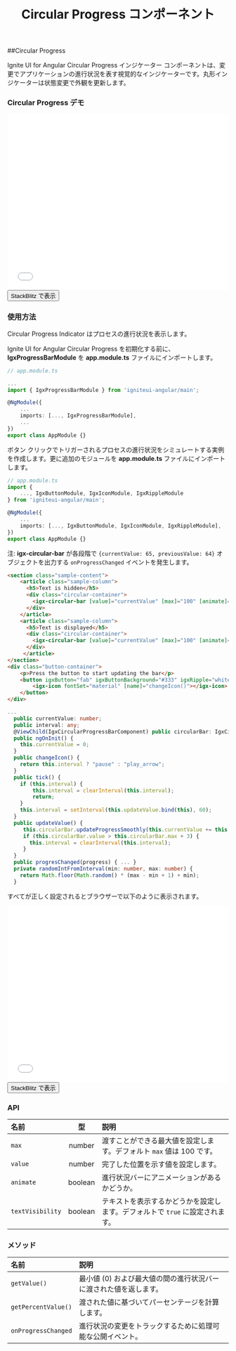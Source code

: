 ﻿---
title: Circular Progress コンポーネント
_description: Ignite UI for Angular Circular Progress インジケーター コンポーネントは、丸形で進行状況を表示し、カスタマイズできるコンポーネントです。
_keywords: Ignite UI for Angular, UI コントロール, Angular ウィジェット, web ウィジェット, UI ウィジェット, Angular, ネイティブ Angular コンポーネント スィート, ネイティブ Angular コントロール, ネイティブ Angular コンポーネント ライブラリ, Angular Circular Progress コンポーネント, Angular Circular Progress コントロール
_language: ja
---

##Circular Progress
<p class="highlight">Ignite UI for Angular Circular Progress インジケーター コンポーネントは、変更でアプリケーションの進行状況を表す視覚的なインジケーターです。丸形インジケーターは状態変更で外観を更新します。<p>
<div class="divider"></div>

### Circular Progress デモ
<div class="sample-container loading" style="height:400px">
    <iframe id="progressbar-sample-iframe" frameborder="0" seamless width="100%" height="100%" src="{environment:demosBaseUrl}/circular-progressbar" onload="onSampleIframeContentLoaded(this);"></iframe>
</div>
<div>
<button data-localize="stackblitz" class="stackblitz-btn" data-iframe-id="progressbar-sample-iframe" data-demos-base-url="{environment:demosBaseUrl}">StackBlitz で表示</button>
</div>
<div class="divider--half"></div>

### 使用方法

Circular Progress Indicator はプロセスの進行状況を表示します。

Ignite UI for Angular Circular Progress を初期化する前に、**IgxProgressBarModule** を **app.module.ts** ファイルにインポートします。

```typescript
// app.module.ts

...
import { IgxProgressBarModule } from 'igniteui-angular/main';

@NgModule({
    ...
    imports: [..., IgxProgressBarModule],
    ...
})
export class AppModule {}
```

ボタン クリックでトリガーされるプロセスの進行状況をシミュレートする実例を作成します。更に追加のモジュールを **app.module.ts** ファイルにインポートします。

```typescript
// app.module.ts
import {
    ..., IgxButtonModule, IgxIconModule, IgxRippleModule
} from 'igniteui-angular/main';

@NgModule({
    ...
    imports: [..., IgxButtonModule, IgxIconModule, IgxRippleModule],
})
export class AppModule {}
```

注: **igx-circular-bar** が各段階で `{currentValue: 65, previousValue: 64}` オブジェクトを出力する `onProgressChanged` イベントを発生します。

```html
<section class="sample-content">
    <article class="sample-column">
      <h5>Text is hidden</h5>
      <div class="circular-container">
        <igx-circular-bar [value]="currentValue" [max]="100" [animate]="true" [textVisibility]="false" (onProgressChanged)="progresChanged($event)"></igx-circular-bar>
      </div>
    </article>
    <article class="sample-column">
      <h5>Text is displayed</h5>
      <div class="circular-container">
        <igx-circular-bar [value]="currentValue" [max]="100" [animate]="true" [textVisibility]="true" (onProgressChanged)="progresChanged($event)"></igx-circular-bar>
      </div>
     </article>
</section>
<div class="button-container">
    <p>Press the button to start updating the bar</p>
    <button igxButton="fab" igxButtonBackground="#333" igxRipple="white" (click)="tick()">
        <igx-icon fontSet="material" [name]="changeIcon()"></igx-icon>
    </button>
</div>
```

```typescript
...
  public currentValue: number;
  public interval: any;
  @ViewChild(IgxCircularProgressBarComponent) public circularBar: IgxCircularProgressBarComponent;
  public ngOnInit() {
    this.currentValue = 0;
  }
  public changeIcon() {
    return this.interval ? "pause" : "play_arrow";
  }
  public tick() {
    if (this.interval) {
        this.interval = clearInterval(this.interval);
        return;
    }
    this.interval = setInterval(this.updateValue.bind(this), 60);
  }
  public updateValue() {
     this.circularBar.updateProgressSmoothly(this.currentValue += this.randomIntFromInterval(1, 3), 1);
     if (this.circularBar.value > this.circularBar.max + 3) {
       this.interval = clearInterval(this.interval);
     }
  }
  public progresChanged(progress) { ... }
  private randomIntFromInterval(min: number, max: number) {
    return Math.floor(Math.random() * (max - min + 1) + min);
  }
```

すべてが正しく設定されるとブラウザーで以下のように表示されます。

<div class="sample-container loading" style="height:400px">
    <iframe id="progressbar-sample-iframe" frameborder="0" seamless width="100%" height="100%" src="{environment:demosBaseUrl}/circular-progressbar" onload="onSampleIframeContentLoaded(this);"></iframe>
</div>
<div>
<button data-localize="stackblitz" class="stackblitz-btn" data-iframe-id="progressbar-sample-iframe" data-demos-base-url="{environment:demosBaseUrl}">StackBlitz で表示</button>
</div>
<div class="divider--half"></div>

### API
| 名前   |       型      |  説明 |
|:----------|:-------------:|:------|
| `max` |  number | 渡すことができる最大値を設定します。デフォルト `max` 値は 100 です。 |
| `value` |  number | 完了した位置を示す値を設定します。 |
| `animate` |  boolean | 進行状況バーにアニメーションがあるかどうか。 |
| `textVisibility` | boolean | テキストを表示するかどうかを設定します。デフォルトで `true` に設定されます。 |
<div class="divider--half"></div>

### メソッド
| 名前   |  説明 |
|:----------|:------|
| `getValue()` | 最小値 (0) および最大値の間の進行状況バーに渡された値を返します。 |
| `getPercentValue()` | 渡された値に基づいてパーセンテージを計算します。 |
| `onProgressChanged` | 進行状況の変更をトラックするために処理可能な公開イベント。 |
<div class="divider--half"></div>

